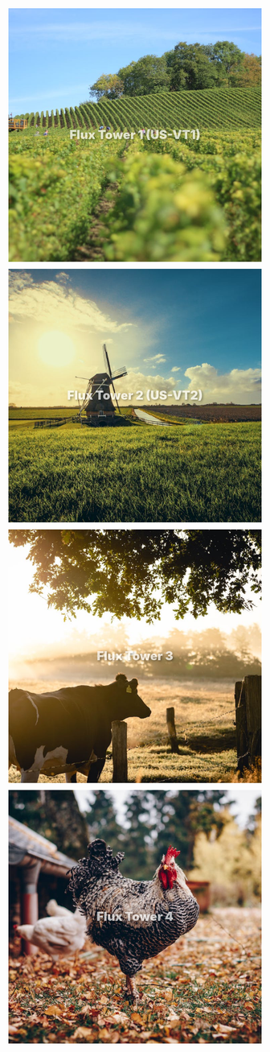 


<html> 
<head>


<style>
  /* Mobile-first grid */
  .grid-container{
    display:grid;
    grid-template-columns:1fr;   /* single column on mobile */
    gap:1em;
  }

  .grid-item{
    position:relative;
    aspect-ratio:1 / 1;          /* gives height so tiles don't overlap */
    overflow:hidden;
  }

  /* Clickable tile layer */
  .grid-item a{
    position:absolute;
    top:0; left:0; right:0; bottom:0;
    display:flex;
    align-items:center;           /* center */
    justify-content:center;       /* center */
    text-decoration:none;
    color:#fff;
    background:rgba(0,0,0,0.7);   /* your dark veil */
    border:0;
  }

  /* Only affect images inside the grid */
  .grid-item img{
    position:absolute;
    top:0; left:0; right:0; bottom:0;
    width:100%;
    height:100%;
    object-fit:cover;
    border:0;
    outline:0;
    z-index:0;
  }

  /* Centered overlay text */
.grid-item a .text-overlay{
  position:absolute;
  inset:0;
  display:grid;                 /* grid centering */
  place-items:center;           /* centers both axes */
  z-index:1;
  color:#fff;
  text-align:center;            /* <-- center the text itself */
  font-weight:bold;
  text-shadow:2px 2px 4px rgba(0,0,0,.5);
  opacity:0.7;
  transition:opacity .3s ease;
  padding:0 .5rem;
  line-height:1.2;
  word-break:break-word;
  font-size:clamp(1rem, 6vw, 1.75rem);
}


  .grid-item a:hover .text-overlay{
    opacity:1;                    /* your original hover behavior */
  }

  /* Desktop */
  @media (min-width:768px){
    .grid-container{
      grid-template-columns:repeat(auto-fit, minmax(250px, 1fr));
    }
    .grid-item.full-width{
      grid-column:1 / -1;
      aspect-ratio:5 / 1;         /* optional wide banner */
    }
    .grid-item a .text-overlay{
      font-size:clamp(1.25rem, 2.5vw, 3rem);
      font-weight:900;
    }
  }
</style>


</head>
<body>
  <div class="grid-container">
    <div class="grid-item">
      <a href="https://kesondrakey.github.io/fluxtower1">
        <img src="images/image1.jpeg" alt="Image 1">
        <div class="text-overlay">Flux Tower 1 (US-VT1)</div>
      </a>
    </div>
    <div class="grid-item">
      <a href="https://kesondrakey.github.io/fluxtower2">
        <img src="images/image2.jpeg" alt="Image 2">
        <div class="text-overlay">Flux Tower 2 (US-VT2)</div>
      </a>
    </div>
    <div class="grid-item">
      <a href="https://kesondrakey.github.io/fluxtower3">
        <img src="images/image3.jpeg" alt="Image 3">
        <div class="text-overlay">Flux Tower 3</div>
      </a>
    </div>
    <div class="grid-item">
      <a href="https://kesondrakey.github.io/fluxtower4">
        <img src="images/image4.jpeg" alt="Image 4">
        <div class="text-overlay">Flux Tower 4</div>
      </a>
    </div>


  </div>
</body>
</html>

